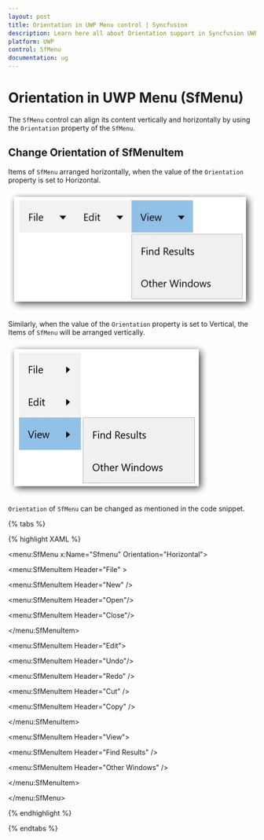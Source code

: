 ```yaml
---
layout: post
title: Orientation in UWP Menu control | Syncfusion
description: Learn here all about Orientation support in Syncfusion UWP Menu (SfMenu) control and more.
platform: UWP
control: SfMenu
documentation: ug
--- 
```


# Orientation in UWP Menu (SfMenu)

The `SfMenu` control can align its content vertically and horizontally by using the `Orientation` property of the `SfMenu`.

## Change Orientation of SfMenuItem

Items of `SfMenu` arranged horizontally, when the value of the `Orientation` property is set to Horizontal.

![Orientation-img1](Orientation-images/Orientation-img1.jpg)


Similarly, when the value of the `Orientation` property is set to Vertical, the Items of `SfMenu` will be arranged vertically.

![Orientation-img2](Orientation-images/Orientation-img2.jpg)


`Orientation` of `SfMenu` can be changed as mentioned in the code snippet.

{% tabs %}

{% highlight XAML %}

<menu:SfMenu  x:Name="Sfmenu"  Orientation="Horizontal">

<menu:SfMenuItem Header="File" >

<menu:SfMenuItem  Header="New" />

<menu:SfMenuItem  Header="Open"/>

<menu:SfMenuItem Header="Close"/>

</menu:SfMenuItem>

<menu:SfMenuItem Header="Edit">

<menu:SfMenuItem Header="Undo"/>

<menu:SfMenuItem Header="Redo" />

<menu:SfMenuItem Header="Cut" />

<menu:SfMenuItem Header="Copy" />

</menu:SfMenuItem>

<menu:SfMenuItem Header="View">

<menu:SfMenuItem Header="Find Results" />

<menu:SfMenuItem Header="Other Windows" />

</menu:SfMenuItem>

</menu:SfMenu>

{% endhighlight %}

{% endtabs %}

